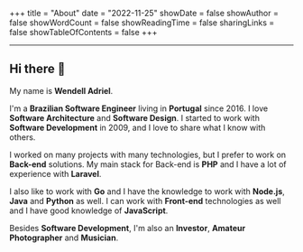 +++
title = "About"
date = "2022-11-25"
showDate = false
showAuthor = false
showWordCount = false
showReadingTime = false
sharingLinks = false
showTableOfContents = false
+++

---

## Hi there 👋

My name is **Wendell Adriel**.

I'm a **Brazilian Software Engineer** living in **Portugal** since 2016. I love
**Software Architecture** and **Software Design**. I started to work with **Software Development**
in 2009, and I love to share what I know with others.

I worked on many projects with many technologies, but I prefer to work on **Back-end** solutions.
My main stack for Back-end is **PHP** and I have a lot of experience with **Laravel**.

I also like to work with **Go** and I have the knowledge to work with **Node.js**, **Java** and
**Python** as well. I can work with **Front-end** technologies as well and I have good knowledge
of **JavaScript**.

Besides **Software Development**, I'm also an **Investor**, **Amateur Photographer** and **Musician**.
